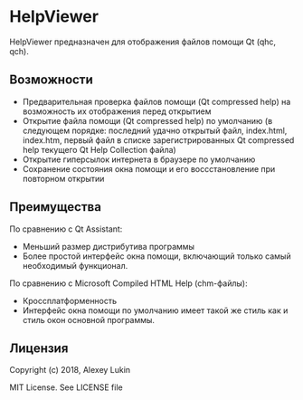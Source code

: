 # HelpViewer
HelpViewer предназначен для отображения файлов помощи Qt (qhc, qch).

## Возможности
+ Предварительная проверка файлов помощи (Qt compressed help) на возможность их отображения перед открытием
+ Открытие файла помощи (Qt compressed help) по умолчанию (в следующем порядке: последний удачно открытый файл, index.html, index.htm, первый файл в списке зарегистрированных Qt compressed help текущего Qt Help Collection файла)
+ Открытие гиперсылок интернета в браузере по умолчанию
+ Сохранение состояния окна помощи и его воссстановление при повторном открытии
## Преимущества
По сравнению с Qt Assistant:
+ Меньший размер дистрибутива программы
+ Более простой интерфейс окна помощи, включающий только самый необходимый функционал.

По сравнению с Microsoft Compiled HTML Help (chm-файлы):
+ Кроссплатформенность
+ Интерфейс окна помощи по умолчанию имеет такой же стиль как и стиль окон основной программы.
## Лицензия
Copyright (c) 2018, Alexey Lukin  

MIT License. See LICENSE file